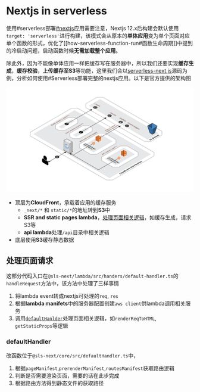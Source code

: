 # Nextjs in serverless

使用#serverless部署[#nextjs](https://nextjs.org/)应用需要注意，Nextjs 12.x后构建会默认使用`target: 'serverless'`进行构建，该模式会从原本的**单体应用**变为单个页面对应单个函数的形式，优化了[[how-serverless-function-run#函数生命周期]]中提到的冷启动问题，启动函数时候**无需加载整个应用**。

除此外，因为不能像单体应用一样把缓存写在服务器中，所以我们还要实现**缓存生成**，**缓存校验**，**上传缓存至S3**等功能，这里我们会以[serverless-next.js](https://github.com/serverless-nextjs/serverless-next.js)源码为例，分析如何使用#Serverless部署完整的nextjs应用。以下是官方提供的架构图

![serverless-next architecture](../../attachments/serverless/2022-01-18-15-20-28.png)

* 顶层为**CloudFront**，承载着应用的缓存服务
  * `_next/*` 和 `static/*`的地址转到**S3**中
  * **SSR and static pages lambda**，[处理页面相关逻辑](##处理页面缓存生成)，如缓存生成，请求S3等
  * **api lambda**处理`/api`目录中相关逻辑
* 底层使用**S3**缓存静态数据

## 处理页面请求

这部分代码入口在`@sls-next/lambda/src/handers/default-handler.ts`的`handleRequest`方法中，该方法中处理了三样事情

1. 将lambda event转成nextjs可处理的`req`, `res`
2. 根据**lambda manifets**中的服务器配置创建`aws client`供lambda调用相关服务
3. 调用[`defaultHanlder`](###defaultHandler)处理页面相关逻辑，如`renderReqToHTML`, `getStaticProps`等逻辑

### defaultHandler

改函数位于`@sls-next/core/src/defaultHandler.ts`中，

1. 根据`pageManifest`,`prerenderManifest`,`routesManifest`获取路由逻辑
  1. 判断是否需要渲染页面，需要的话在此步完成
  2. 根据路由方法得到静态文件的获取路径
